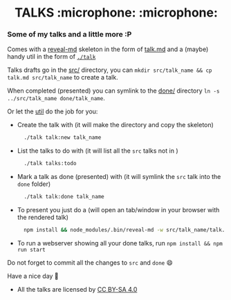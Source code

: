 <h1 align="center"> TALKS :microphone: :microphone: </h1>

### Some of my talks and a little more :P

Comes with a [reveal-md](https://github.com/webpro/reveal-md) skeleton in the form of [talk.md](./talk.md) and a (maybe) handy util in the form of [`./talk`](./talk)

Talks drafts go in the [src/](./src) directory, you can `mkdir src/talk_name && cp talk.md src/talk_name` to create a talk.

When completed (presented) you can symlink to the [done/](./done) directory `ln -s ../src/talk_name done/talk_name`.

Or let the [util](./talk) do the job for you:

- Create the talk with (it will make the directory and copy the skeleton)
  ```sh
    ./talk talk:new talk_name
  ```

- List the talks to do with (it will list all the `src` talks not in )
  ```sh
    ./talk talks:todo
  ```

- Mark a talk as done (presented) with (it will symlink the `src` talk into the `done` folder)
  ```sh
    ./talk talk:done talk_name
  ```

- To present you just do a (will open an tab/window in your browser with the rendered talk)
  ```sh
    npm install && node_modules/.bin/reveal-md -w src/talk_name/talk.md
  ```

- To run a webserver showing all your done talks, run `npm install && npm run start`

Do not forget to commit all the changes to `src` and `done` :smile:

Have a nice day :baby_chick:

- All the talks are licensed by [CC BY-SA 4.0](https://creativecommons.org/licenses/by-sa/4.0/)
